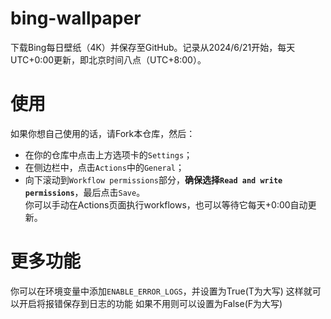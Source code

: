 # bing-wallpaper
下载Bing每日壁纸（4K）并保存至GitHub。记录从2024/6/21开始，每天UTC+0:00更新，即北京时间八点（UTC+8:00）。

# 使用
如果你想自己使用的话，请Fork本仓库，然后：
- 在你的仓库中点击上方选项卡的```Settings```；
- 在侧边栏中，点击```Actions```中的```General```；
- 向下滚动到```Workflow permissions```部分，**确保选择```Read and write permissions```**，最后点击```Save```。   
你可以手动在Actions页面执行workflows，也可以等待它每天+0:00自动更新。

# 更多功能
你可以在环境变量中添加`ENABLE_ERROR_LOGS`，并设置为True(T为大写)
这样就可以开启将报错保存到日志的功能
如果不用则可以设置为False(F为大写)
